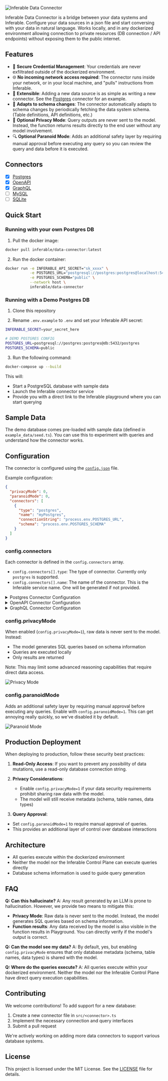 ![Inferable Data Connector](./assets/hero.png)

Inferable Data Connector is a bridge between your data systems and Inferable. Configure your data sources in a json file and start conversing with your data in natural language. Works locally, and in any dockerized environment allowing connection to private resources (DB connection / API endpoints) without exposing them to the public internet.

## Features

- 🔐 **Secure Credential Management**: Your credentials are never exfiltrated outside of the dockerized environment.
- 🌐 **No incoming network access required**: The connector runs inside your network, or in your local machine, and "pulls" instructions from Inferable.
- 🧩 **Extensible**: Adding a new data source is as simple as writing a new connector. See the [Postgres](./src/postgres.ts) connector for an example.
- 🔄 **Adapts to schema changes**: The connector automatically adapts to schema changes by periodically fetching the data system schema. (Table definitions, API definitions, etc.)
- 🤿 **Optional Privacy Mode**: Query outputs are never sent to the model. Instead, the function returns results directly to the end user without any model involvement.
- 🔍 **Optional Paranoid Mode**: Adds an additional safety layer by requiring manual approval before executing any query so you can review the query and data before it is executed.

## Connectors

- [x] [Postgres](./src/postgres.ts)
- [x] [OpenAPI](./src/open-api.ts)
- [x] [GraphQL](./src/graphql.ts)
- [ ] [MySQL](./src/mysql.ts)
- [ ] [SQLite](./src/sqlite.ts)

## Quick Start

### Running with your own Postgres DB

1. Pull the docker image:

```bash
docker pull inferable/data-connector:latest
```

2. Run the docker container:

```bash
docker run -e INFERABLE_API_SECRET="sk_xxxx" \
           -e POSTGRES_URL="postgresql://postgres:postgres@localhost:5432/postgres" \
           -e POSTGRES_SCHEMA="public" \
           --network host \
           inferable/data-connector
```

### Running with a Demo Postgres DB

1. Clone this repository

2. Rename `.env.example` to `.env` and set your Inferable API secret:

```bash
INFERABLE_SECRET=your_secret_here

# DEMO POSTGRES CONFIG
POSTGRES_URL=postgresql://postgres:postgres@db:5432/postgres
POSTGRES_SCHEMA=public
```

3. Run the following command:

```bash
docker-compose up --build
```

This will:

- Start a PostgreSQL database with sample data
- Launch the Inferable connector service
- Provide you with a direct link to the Inferable playground where you can start querying

## Sample Data

The demo database comes pre-loaded with sample data (defined in `example_data/seed.ts`). You can use this to experiment with queries and understand how the connector works.

## Configuration

The connector is configured using the [`config.json`](./config.json) file.

Example configuration:

```json
{
  "privacyMode": 0,
  "paranoidMode": 0,
  "connectors": [
    {
      "type": "postgres",
      "name": "myPostgres",
      "connectionString": "process.env.POSTGRES_URL",
      "schema": "process.env.POSTGRES_SCHEMA"
    }
  ]
}
```

### config.connectors

Each connector is defined in the `config.connectors` array.

- `config.connectors[].type`: The type of connector. Currently only `postgres` is supported.
- `config.connectors[].name`: The name of the connector. This is the Inferable service name. One will be generated if not provided.

<details>
<summary>Postgres Connector Configuration</summary>

- `config.connectors[].connectionString`: The connection string to your database. (e.g. `postgresql://postgres:postgres@localhost:5432/postgres`)
- `config.connectors[].schema`: The schema to use. (e.g. `public`)

</details>

<details>
<summary>OpenAPI Connector Configuration</summary>

- `config.connectors[].specUrl`: The URL to your OpenAPI spec. Must be publicly accessible.
- `config.connectors[].endpoint`: The endpoint to use. (e.g. `https://api.inferable.ai`)
- `config.connectors[].defaultHeaders`: The default headers to use. (e.g. `{"Authorization": "Bearer <token>"}`)

</details>

<details>
<summary>GraphQL Connector Configuration</summary>

- `config.connectors[].schemaUrl`: The URL to your GraphQL schema. Must be publicly accessible.
- `config.connectors[].endpoint`: The endpoint to use. (e.g. `https://api.inferable.ai`)
- `config.connectors[].defaultHeaders`: The default headers to use. (e.g. `{"Authorization": "Bearer <token>"}`)

</details>

### config.privacyMode

When enabled (`config.privacyMode=1`), raw data is never sent to the model. Instead:

- The model generates SQL queries based on schema information
- Queries are executed locally
- Only results are returned

Note: This may limit some advanced reasoning capabilities that require direct data access.

![Privacy Mode](./assets/privacy.png)

### config.paranoidMode

Adds an additional safety layer by requiring manual approval before executing any queries. Enable with `config.paranoidMode=1`. This can get annoying really quickly, so we've disabled it by default.

![Paranoid Mode](./assets/paranoid.gif)

## Production Deployment

When deploying to production, follow these security best practices:

1. **Read-Only Access**: If you want to prevent any possibility of data mutations, use a read-only database connection string.

2. **Privacy Considerations**:

   - Enable `config.privacyMode=1` if your data security requirements prohibit sharing raw data with the model.
   - The model will still receive metadata (schema, table names, data types)

3. **Query Approval**:

- Set `config.paranoidMode=1` to require manual approval of queries.
- This provides an additional layer of control over database interactions

## Architecture

- All queries execute within the dockerized environment
- Neither the model nor the Inferable Control Plane can execute queries directly
- Database schema information is used to guide query generation

## FAQ

**Q: Can this hallucinate?**
A: Any result generated by an LLM is prone to hallucination. However, we provide two means to mitigate this:

- **Privacy Mode**: Raw data is never sent to the model. Instead, the model generates SQL queries based on schema information.
- **Function results**: Any data received by the model is also visible in the function results in Playground. You can directly verify if the model's output is correct.

**Q: Can the model see my data?**
A: By default, yes, but enabling `config.privacyMode` ensures that only database metadata (schema, table names, data types) is shared with the model.

**Q: Where do the queries execute?**
A: All queries execute within your dockerized environment. Neither the model nor the Inferable Control Plane have direct query execution capabilities.

## Contributing

We welcome contributions! To add support for a new database:

1. Create a new connector file in `src/<connector>.ts`
2. Implement the necessary connection and query interfaces
3. Submit a pull request

We're actively working on adding more data connectors to support various database systems.

## License

This project is licensed under the MIT License. See the [LICENSE](LICENSE) file for details.

